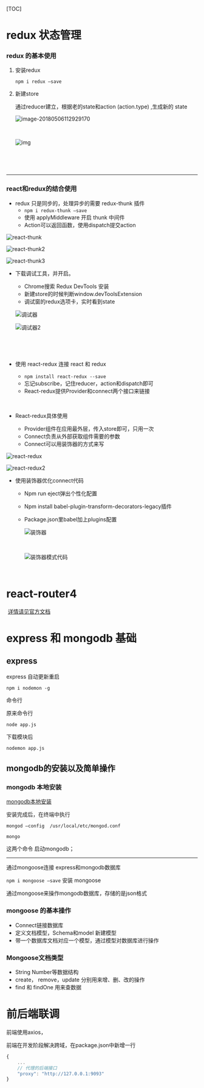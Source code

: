 [TOC]

# redux 状态管理

### redux 的基本使用

1. 安装redux

   ```npm i redux —save```

2. 新建store

   通过reducer建立，根据老的state和action (action.type) ,生成新的 state

   ![image-20180506112929170](https://github.com/ijzn/react-job/blob/master/img/redux1.png) 

   ​

   ![img](https://github.com/ijzn/react-job/blob/master/img/redux2.png)

   ​

   ​

---

### react和redux的结合使用

* redux 只是同步的，处理异步的需要  redux-thunk 插件
  * ```npm i redux-thunk —save``` 
  * 使用 applyMiddleware 开启 thunk 中间件
  * Action可以返回函数，使用dispatch提交action

![react-thunk](https://github.com/ijzn/react-job/blob/master/img/redux6.PNG)

![react-thunk2](https://github.com/ijzn/react-job/blob/master/img/redux7.png)

![react-thunk3](https://github.com/ijzn/react-job/blob/master/img/redux8.png)



* 下载调试工具，并开启。

  * Chrome搜索 Redux DevTools 安装
  * 新建store的时候判断window.devToolsExtension
  * 调试窗的redux选项卡，实时看到state

  ![调试器](https://github.com/ijzn/react-job/blob/master/img/redux10.png)

  ![调试器2](https://github.com/ijzn/react-job/blob/master/img/redux11.png)

  ​

  ​

* 使用 react-redux 连接 react 和 redux

  * ```npm install react-redux --save ```   
  * 忘记subscribe，记住reducer，action和dispatch即可
  * React-redux提供Provider和connect两个接口来链接

  ​

* React-redux具体使用

  * Provider组件在应用最外层，传入store即可，只用一次
  * Connect负责从外部获取组件需要的参数
  * Connect可以用装饰器的方式来写


![react-redux](https://github.com/ijzn/react-job/blob/master/img/react-redux1.png)

![react-redux2](https://github.com/ijzn/react-job/blob/master/img/react-redux2.png)





* 使用装饰器优化connect代码

  * Npm run eject弹出个性化配置

  * Npm install babel-plugin-transform-decorators-legacy插件

  * Package.json里babel加上plugins配置

    ![装饰器](https://github.com/ijzn/react-job/blob/master/img/xiushiqi1.png)

    ​

    ![装饰器模式代码](https://github.com/ijzn/react-job/blob/master/img/xiushiqi2.png)

    ​




# react-router4

​	[详情请见官方文档](https://reacttraining.com/react-router/web/guides/philosophy)

# express 和 mongodb 基础

## express 

express 自动更新重启

```npm i nodemon -g```

命令行

原来命令行

 ```node app.js ```

下载模块后

```nodemon app.js```

## mongodb的安装以及简单操作

### mongodb 本地安装

[mongodb本地安装](https://blog.csdn.net/lengyuezuixue/article/details/79297164)

安装完成后，在终端中执行

```mongod —config  /usr/local/etc/mongod.conf```

```mongo```

这两个命令 启动mongodb；

---



通过mongoose连接 express和mongodb数据库

```npm i mongoose —save```  安装 mongoose

通过mongoose来操作mongodb数据库，存储的是json格式

### mongoose 的基本操作

* Connect链接数据库
* 定义文档模型，Schema和model 新建模型
* 带一个数据库文档对应一个模型，通过模型对数据库进行操作

### Mongoose文档类型

* String Number等数据结构
* create， remove，update 分别用来增、删、改的操作
* find 和  findOne 用来查数据



# 前后端联调

前端使用axios，

前端在开发阶段解决跨域，在package.json中新增一行

```javascript
{
    ...
	// 代理的后端接口    
	"proxy": "http://127.0.0.1:9093"
}
```

